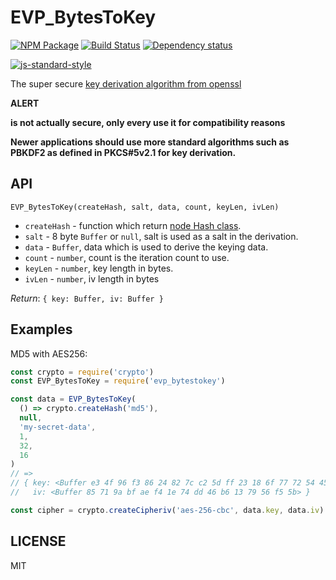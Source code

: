# EVP_BytesToKey

[![NPM Package](https://img.shields.io/npm/v/evp_bytestokey.svg?style=flat-square)](https://www.npmjs.org/package/evp_bytestokey)
[![Build Status](https://img.shields.io/travis/crypto-browserify/EVP_BytesToKey.svg?branch=master&style=flat-square)](https://travis-ci.org/crypto-browserify/EVP_BytesToKey)
[![Dependency status](https://img.shields.io/david/crypto-browserify/EVP_BytesToKey.svg?style=flat-square)](https://david-dm.org/crypto-browserify/EVP_BytesToKey#info=dependencies)

[![js-standard-style](https://cdn.rawgit.com/feross/standard/master/badge.svg)](https://github.com/feross/standard)


The super secure [key derivation algorithm from openssl][1]

**ALERT**

**is not actually secure, only every use it for compatibility reasons**

**Newer applications should use more standard algorithms such as PBKDF2 as defined in PKCS#5v2.1 for key derivation.**

## API

`EVP_BytesToKey(createHash, salt, data, count, keyLen, ivLen)`

* `createHash` - function which return [node Hash class][2].
* `salt` - 8 byte `Buffer` or `null`, salt is used as a salt in the derivation.
* `data` - `Buffer`, data which is used to derive the keying data.
* `count` - `number`, count is the iteration count to use.
* `keyLen` - `number`, key length in bytes.
* `ivLen` - `number`, iv length in bytes

*Return*: `{ key: Buffer, iv: Buffer }`

## Examples

MD5 with AES256:

```js
const crypto = require('crypto')
const EVP_BytesToKey = require('evp_bytestokey')

const data = EVP_BytesToKey(
  () => crypto.createHash('md5'),
  null,
  'my-secret-data',
  1,
  32,
  16
)
// =>
// { key: <Buffer e3 4f 96 f3 86 24 82 7c c2 5d ff 23 18 6f 77 72 54 45 7f 49 d4 be 4b dd 4f 6e 1b cc 92 a4 27 33>,
//   iv: <Buffer 85 71 9a bf ae f4 1e 74 dd 46 b6 13 79 56 f5 5b> }

const cipher = crypto.createCipheriv('aes-256-cbc', data.key, data.iv)
```

## LICENSE

MIT

[1]: https://wiki.openssl.org/index.php/Manual:EVP_BytesToKey(3)
[2]: https://nodejs.org/api/crypto.html#crypto_class_hash
